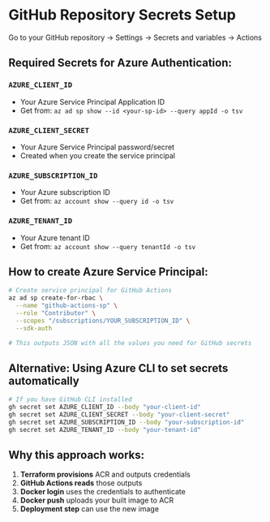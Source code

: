 # GitHub Repository Secrets Setup

Go to your GitHub repository → Settings → Secrets and variables → Actions

## Required Secrets for Azure Authentication:

### `AZURE_CLIENT_ID`
- Your Azure Service Principal Application ID
- Get from: `az ad sp show --id <your-sp-id> --query appId -o tsv`

### `AZURE_CLIENT_SECRET` 
- Your Azure Service Principal password/secret
- Created when you create the service principal

### `AZURE_SUBSCRIPTION_ID`
- Your Azure subscription ID
- Get from: `az account show --query id -o tsv`

### `AZURE_TENANT_ID`
- Your Azure tenant ID  
- Get from: `az account show --query tenantId -o tsv`

## How to create Azure Service Principal:

```bash
# Create service principal for GitHub Actions
az ad sp create-for-rbac \
  --name "github-actions-sp" \
  --role "Contributor" \
  --scopes "/subscriptions/YOUR_SUBSCRIPTION_ID" \
  --sdk-auth

# This outputs JSON with all the values you need for GitHub secrets
```

## Alternative: Using Azure CLI to set secrets automatically

```bash
# If you have GitHub CLI installed
gh secret set AZURE_CLIENT_ID --body "your-client-id"
gh secret set AZURE_CLIENT_SECRET --body "your-client-secret"  
gh secret set AZURE_SUBSCRIPTION_ID --body "your-subscription-id"
gh secret set AZURE_TENANT_ID --body "your-tenant-id"
```

## Why this approach works:

1. **Terraform provisions** ACR and outputs credentials
2. **GitHub Actions reads** those outputs 
3. **Docker login** uses the credentials to authenticate
4. **Docker push** uploads your built image to ACR
5. **Deployment step** can use the new image